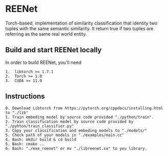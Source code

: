 # REENet
Torch-based, implementation of similarity classification that identity two tuples with the same semantic similarity. It return true if two tuples are referring as the same real world entity.

Build and start REENet locally
-------
In order to build REENet, you'll need
```
1.  libtorch >= 1.7.1
2.  Torch >= 1.0
3.  CUDA >= 11.0
```

Instructions
-------
```
0. Download Libtorch from https://pytorch.org/cppdocs/installing.html to "./lib"
1. Train embeding model by source code provided "./python/train".
2. Train classification model by source code provided by "./pyhton/train_classifier.py"
3. Copy your classification and embeding models to "./models/"
5. Check path of your models in "./examples/main.cc"
4. Bash: mkdir build & cd build
5. Bash: cmake ..
6. Bash: "./exe_reenet" or mv "./libreenet.so" to you library.
```
